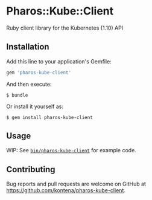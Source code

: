 # Pharos::Kube::Client

Ruby client library for the Kubernetes (1.10) API

## Installation

Add this line to your application's Gemfile:

```ruby
gem 'pharos-kube-client'
```

And then execute:

    $ bundle

Or install it yourself as:

    $ gem install pharos-kube-client

## Usage

WIP: See [`bin/pharos-kube-client`](bin/pharos-kube-client) for example code.

## Contributing

Bug reports and pull requests are welcome on GitHub at https://github.com/kontena/pharos-kube-client.
